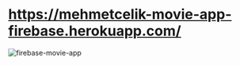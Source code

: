 # https://mehmetcelik-movie-app-firebase.herokuapp.com/

<img src="https://media.giphy.com/media/F3H1cmyO6zeO8s7BwE/giphy.gif" alt="firebase-movie-app">
